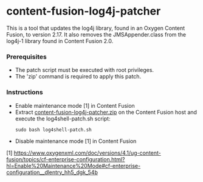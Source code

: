 # content-fusion-log4j-patcher

This is a tool that updates the log4j library, found in an Oxygen Content Fusion, to version 2.17.
It also removes the JMSAppender.class from the log4j-1 library found in Content Fusion 2.0.  

### Prerequisites

- The patch script must be executed with root privileges.
- The 'zip' command is required to apply this patch.

### Instructions

- Enable maintenance mode [1] in Content Fusion
- Extract [content-fusion-log4j-patcher.zip](https://github.com/oxygenxml/content-fusion-log4j-patcher/releases/download/1.2.0/content-fusion-log4j-patcher.zip) on the Content Fusion host and execute the log4shell-patch.sh script:
  ```
  sudo bash log4shell-patch.sh
  ```
- Disable maintenance mode [1] in Content Fusion

[1] https://www.oxygenxml.com/doc/versions/4.1/ug-content-fusion/topics/cf-enterprise-configuration.html?hl=Enable%20Maintenance%20Mode#cf-enterprise-configuration__dlentry_hh5_dgk_54b
